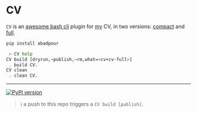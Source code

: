 # CV

`CV` is an [awesome bash cli](https://github.com/kamangir/awesome-bash-cli) plugin for [my](https://abadpour.com/) CV, in two versions: [compact](https://abadpour-com.s3.ca-central-1.amazonaws.com/cv/arash-abadpour-resume.pdf) and [full](https://abadpour-com.s3.ca-central-1.amazonaws.com/cv/arash-abadpour-resume-full.pdf).

```bash
pip install abadpour
```

```bash
 > CV help
CV build [dryrun,~publish,~rm,what=<cv+cv-full>]
 . build CV.
CV clean
 . clean CV.
```

---

[![PyPI version](https://img.shields.io/pypi/v/abadpour.svg)](https://pypi.org/project/abadpour/)

> ℹ️ a push to this repo triggers a `CV build [publish]`.
